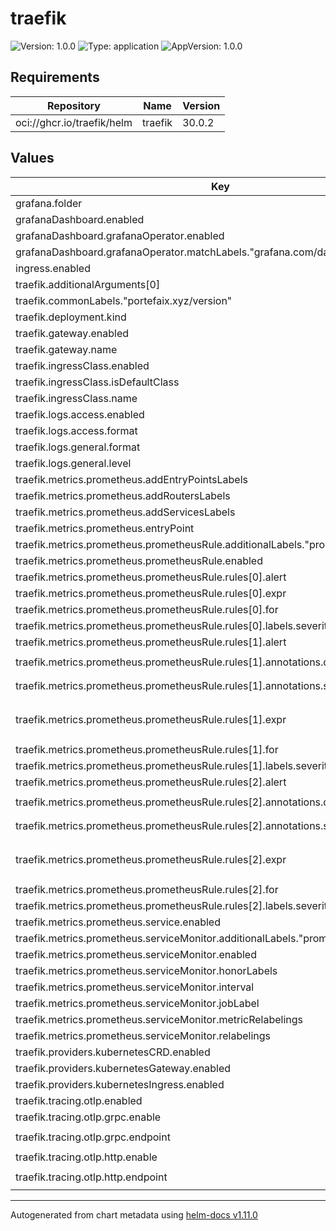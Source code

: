# traefik

![Version: 1.0.0](https://img.shields.io/badge/Version-1.0.0-informational?style=flat-square) ![Type: application](https://img.shields.io/badge/Type-application-informational?style=flat-square) ![AppVersion: 1.0.0](https://img.shields.io/badge/AppVersion-1.0.0-informational?style=flat-square)

## Requirements

| Repository | Name | Version |
|------------|------|---------|
| oci://ghcr.io/traefik/helm | traefik | 30.0.2 |

## Values

| Key | Type | Default | Description |
|-----|------|---------|-------------|
| grafana.folder | string | `"networking"` |  |
| grafanaDashboard.enabled | bool | `true` |  |
| grafanaDashboard.grafanaOperator.enabled | bool | `true` |  |
| grafanaDashboard.grafanaOperator.matchLabels."grafana.com/dashboards" | string | `"portefaix"` |  |
| ingress.enabled | bool | `false` |  |
| traefik.additionalArguments[0] | string | `"--api.insecure=true"` |  |
| traefik.commonLabels."portefaix.xyz/version" | string | `"v0.54.0"` |  |
| traefik.deployment.kind | string | `"DaemonSet"` |  |
| traefik.gateway.enabled | bool | `true` |  |
| traefik.gateway.name | string | `"traefik"` |  |
| traefik.ingressClass.enabled | bool | `true` |  |
| traefik.ingressClass.isDefaultClass | bool | `false` |  |
| traefik.ingressClass.name | string | `"traefik"` |  |
| traefik.logs.access.enabled | bool | `true` |  |
| traefik.logs.access.format | string | `"json"` |  |
| traefik.logs.general.format | string | `"json"` |  |
| traefik.logs.general.level | string | `"INFO"` |  |
| traefik.metrics.prometheus.addEntryPointsLabels | bool | `true` |  |
| traefik.metrics.prometheus.addRoutersLabels | bool | `true` |  |
| traefik.metrics.prometheus.addServicesLabels | bool | `true` |  |
| traefik.metrics.prometheus.entryPoint | string | `"metrics"` |  |
| traefik.metrics.prometheus.prometheusRule.additionalLabels."prometheus.io/operator" | string | `"portefaix"` |  |
| traefik.metrics.prometheus.prometheusRule.enabled | bool | `true` |  |
| traefik.metrics.prometheus.prometheusRule.rules[0].alert | string | `"TraefikTooManyRequests"` |  |
| traefik.metrics.prometheus.prometheusRule.rules[0].expr | string | `"avg(traefik_service_open_connections) > 50"` |  |
| traefik.metrics.prometheus.prometheusRule.rules[0].for | string | `"5m"` |  |
| traefik.metrics.prometheus.prometheusRule.rules[0].labels.severity | string | `"warning"` |  |
| traefik.metrics.prometheus.prometheusRule.rules[1].alert | string | `"TraefikHighHttp4xxErrorRateService"` |  |
| traefik.metrics.prometheus.prometheusRule.rules[1].annotations.description | string | `"Traefik service 4xx error rate is above 5%\n  VALUE = {{ $value }}\n  LABELS = {{ $labels }}"` |  |
| traefik.metrics.prometheus.prometheusRule.rules[1].annotations.summary | string | `"Traefik high HTTP 4xx error rate service (instance {{ $labels.instance }})"` |  |
| traefik.metrics.prometheus.prometheusRule.rules[1].expr | string | `"sum(rate(traefik_service_requests_total{code=~\"4.*\"}[3m])) by (service) / sum(rate(traefik_service_requests_total[3m])) by (service) * 100 > 5"` |  |
| traefik.metrics.prometheus.prometheusRule.rules[1].for | string | `"5m"` |  |
| traefik.metrics.prometheus.prometheusRule.rules[1].labels.severity | string | `"critical"` |  |
| traefik.metrics.prometheus.prometheusRule.rules[2].alert | string | `"TraefikHighHttp5xxErrorRateService"` |  |
| traefik.metrics.prometheus.prometheusRule.rules[2].annotations.description | string | `"Traefik service 5xx error rate is above 5%\n  VALUE = {{ $value }}\n  LABELS = {{ $labels }}"` |  |
| traefik.metrics.prometheus.prometheusRule.rules[2].annotations.summary | string | `"Traefik high HTTP 5xx error rate service (instance {{ $labels.instance }})"` |  |
| traefik.metrics.prometheus.prometheusRule.rules[2].expr | string | `"sum(rate(traefik_service_requests_total{code=~\"5.*\"}[3m])) by (service) / sum(rate(traefik_service_requests_total[3m])) by (service) * 100 > 5"` |  |
| traefik.metrics.prometheus.prometheusRule.rules[2].for | string | `"5m"` |  |
| traefik.metrics.prometheus.prometheusRule.rules[2].labels.severity | string | `"critical"` |  |
| traefik.metrics.prometheus.service.enabled | bool | `true` |  |
| traefik.metrics.prometheus.serviceMonitor.additionalLabels."prometheus.io/operator" | string | `"portefaix"` |  |
| traefik.metrics.prometheus.serviceMonitor.enabled | bool | `true` |  |
| traefik.metrics.prometheus.serviceMonitor.honorLabels | bool | `true` |  |
| traefik.metrics.prometheus.serviceMonitor.interval | string | `"30s"` |  |
| traefik.metrics.prometheus.serviceMonitor.jobLabel | string | `"traefik"` |  |
| traefik.metrics.prometheus.serviceMonitor.metricRelabelings | list | `[]` |  |
| traefik.metrics.prometheus.serviceMonitor.relabelings | list | `[]` |  |
| traefik.providers.kubernetesCRD.enabled | bool | `false` |  |
| traefik.providers.kubernetesGateway.enabled | bool | `true` |  |
| traefik.providers.kubernetesIngress.enabled | bool | `true` |  |
| traefik.tracing.otlp.enabled | bool | `false` |  |
| traefik.tracing.otlp.grpc.enable | bool | `false` |  |
| traefik.tracing.otlp.grpc.endpoint | string | `"http://alloy-alloy-traces.opentelemetry.svc.cluster.local:4317"` |  |
| traefik.tracing.otlp.http.enable | bool | `false` |  |
| traefik.tracing.otlp.http.endpoint | string | `"http://alloy-alloy-traces.opentelemetry.svc.cluster.local:4318"` |  |

----------------------------------------------
Autogenerated from chart metadata using [helm-docs v1.11.0](https://github.com/norwoodj/helm-docs/releases/v1.11.0)
